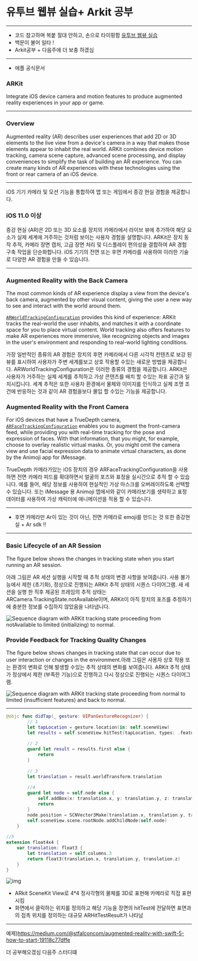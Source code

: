 # 유투브 웹뷰 실습+ Arkit 공부

***

* 코드 참고하며 복붙 절대 안하고, 손으로 타이핑함 [유투브 웹뷰 실습](https://github.com/iOS-SOPT-iNNovation/iJoom/tree/master/YotubeWebView)
* 백문이 불어 일타 !
* Arkit공부 + 다음주에 더 보충 하겠심

***
* 애플 공식문서
### ARKit
Integrate iOS device camera and motion features to produce augmented reality experiences in your app or game.
***

### Overview
Augmented reality (AR) describes user experiences that add 2D or 3D elements to the live view from a device's camera in a way that makes those elements appear to inhabit the real world. ARKit combines device motion tracking, camera scene capture, advanced scene processing, and display conveniences to simplify the task of building an AR experience. You can create many kinds of AR experiences with these technologies using the front or rear camera of an iOS device.

***


iOS 기기 카메라 및 모션 기능을 통합하여 앱 또는 게임에서 증강 현실 경험을 제공합니다.

### iOS 11.0 이상

증강 현실 (AR)은 2D 또는 3D 요소를 장치의 카메라에서 라이브 뷰에 추가하여 해당 요소가 실제 세계에 거주하는 것처럼 보이는 사용자 경험을 설명합니다. ARKit은 장치 동작 추적, 카메라 장면 캡처, 고급 장면 처리 및 디스플레이 편의성을 결합하여 AR 경험 구축 작업을 단순화합니다. iOS 기기의 전면 또는 후면 카메라를 사용하여 이러한 기술로 다양한 AR 경험을 만들 수 있습니다.

***

### Augmented Reality with the Back Camera

The most common kinds of AR experience display a view from the device's back camera, augmented by other visual content, giving the user a new way to see and interact with the world around them.

[`ARWorldTrackingConfiguration`](https://developer.apple.com/documentation/arkit/arworldtrackingconfiguration) provides this kind of experience: ARKit tracks the real-world the user inhabits, and matches it with a coordinate space for you to place virtual content. World tracking also offers features to make AR experiences more immersive, like recognizing objects and images in the user's environment and responding to real-world lighting conditions.

가장 일반적인 종류의 AR 경험은 장치의 후면 카메라에서 다른 시각적 컨텐츠로 보강 된 뷰를 표시하여 사용자가 주변 세계를보고 상호 작용할 수있는 새로운 방법을 제공합니다.
ARWorldTrackingConfiguration은 이러한 종류의 경험을 제공합니다. ARKit은 사용자가 거주하는 실제 세계를 추적하고 가상 콘텐츠를 배치 할 수있는 좌표 공간과 일치시킵니다. 세계 추적은 또한 사용자 환경에서 물체와 이미지를 인식하고 실제 조명 조건에 반응하는 것과 같이 AR 경험을보다 몰입 할 수있는 기능을 제공합니다.

### Augmented Reality with the Front Camera

For iOS devices that have a TrueDepth camera, [`ARFaceTrackingConfiguration`](https://developer.apple.com/documentation/arkit/arfacetrackingconfiguration) enables you to augment the front-camera feed, while providing you with real-time tracking for the pose and expression of faces. With that information, that you might, for example, choose to overlay realistic virtual masks. Or, you might omit the camera view and use facial expression data to animate virtual characters, as done by the Animoji app for iMessage.



TrueDepth 카메라가있는 iOS 장치의 경우 ARFaceTrackingConfiguration을 사용하면 전면 카메라 피드를 확대하면서 얼굴의 포즈와 표정을 실시간으로 추적 할 수 있습니다. 예를 들어, 해당 정보를 사용하여 현실적인 가상 마스크를 오버레이하도록 선택할 수 있습니다. 또는 iMessage 용 Animoji 앱에서와 같이 카메라보기를 생략하고 표정 데이터를 사용하여 가상 캐릭터에 애니메이션을 적용 할 수 있습니다.

***

* 후면 카메라만 Ar이 있는 것이 아닌, 전면 카메라로 emoji를 만드는 것 또한 증강현실 + Ar sdk !!

***

### Basic Lifecycle of an AR Session

The figure below shows the changes in tracking state when you start running an AR session.

아래 그림은 AR 세션 실행을 시작할 때 추적 상태의 변경 사항을 보여줍니다.
사용 불가능에서 제한 (초기화), 정상으로 진행되는 ARKit 추적 상태의 시퀀스 다이어그램.
새 세션을 실행 한 직후 제공된 프레임의 추적 상태는 ARCamera.TrackingState.notAvailable이며, ARKit이 아직 장치의 포즈를 추정하기에 충분한 정보를 수집하지 않았음을 나타냅니다.

![Sequence diagram with ARKit tracking state proceeding from notAvailable to limited (initializing) to normal.](https://docs-assets.developer.apple.com/published/4151048f62/411c7573-20bf-418f-8982-8c8e6d48bfd5.png)



### Provide Feedback for Tracking Quality Changes

The figure below shows changes in tracking state that can occur due to user interaction or changes in the environment.아래 그림은 사용자 상호 작용 또는 환경의 변화로 인해 발생할 수있는 추적 상태의 변화를 보여줍니다.
ARKit 추적 상태가 정상에서 제한 (부족한 기능)으로 진행하고 다시 정상으로 진행되는 시퀀스 다이어그램.

![Sequence diagram with ARKit tracking state proceeding from normal to limited (insufficient features) and back to normal.](https://docs-assets.developer.apple.com/published/b563fd7340/bd7ab850-bf91-4ddf-b35b-cb0862c55d70.png)

***

```swift
@objc func didTap(_ gesture: UIPanGestureRecognizer) {
        // 1
        let tapLocation = gesture.location(in: self.sceneView)
        let results = self.sceneView.hitTest(tapLocation, types: .featurePoint)
 
        // 2
        guard let result = results.first else {
            return
        }
 
        // 3
        let translation = result.worldTransform.translation
 
        //4
        guard let node = self.node else {
            self.addBox(x: translation.x, y: translation.y, z: translation.z)
            return
        }
        node.position = SCNVector3Make(translation.x, translation.y, translation.z)
        self.sceneView.scene.rootNode.addChildNode(self.node)
    }
 
//5
extension float4x4 {
    var translation: float3 {
        let translation = self.columns.3
        return float3(translation.x, translation.y, translation.z)
    }
}
```

![img](https://miro.medium.com/max/718/0*6m71qS0gO41E6pdb.png)

* ARkit SceneKit View로 4*4 정사각형의 물체를 3D로 표현해 카메라로 직접 표현 시킴
* 화면에서 클릭하는 위치를 정의하고 해당 기능을 장면의 hitTest에 전달하면 표면과의 접촉 위치를 정의하는 대규모 ARHitTestResult가 나타남



***

예제)https://medium.com/@stfalconcom/augmented-reality-with-swift-5-how-to-start-19118c77dffe 

더 공부해오겠심 다음주 스터디떄
